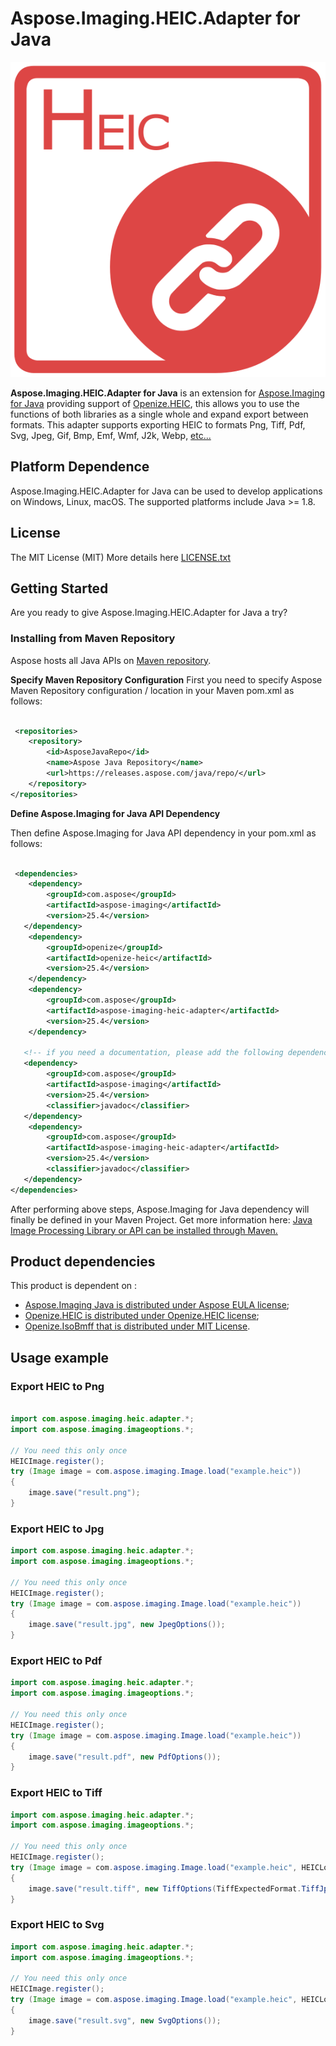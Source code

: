 # Aspose.Imaging.HEIC.Adapter for Java

![Openize.HEIC](publish/aspose_adapter_java_heic.svg)

**Aspose.Imaging.HEIC.Adapter for Java** is an extension for [Aspose.Imaging for Java](https://products.aspose.com/imaging/java/) providing support of [Openize.HEIC](https://github.com/openize-com/openize-heic-java/), this allows you to use the functions of both libraries as a single whole and expand export between formats. This adapter supports exporting HEIC to formats Png, Tiff, Pdf, Svg, Jpeg, Gif, Bmp, Emf, Wmf, J2k, Webp, [etc...](https://docs.aspose.com/imaging/java/supported-file-formats/)

## Platform Dependence

Aspose.Imaging.HEIC.Adapter for Java can be used to develop applications on Windows, Linux, macOS. The supported platforms include Java >= 1.8.

## License
The MIT License (MIT)
More details here [LICENSE.txt](publish/LICENSE.txt)

## Getting Started

Are you ready to give Aspose.Imaging.HEIC.Adapter for Java a try? 

### **Installing from Maven Repository**
Aspose hosts all Java APIs on [Maven repository](https://releases.aspose.com/java/repo/).

**Specify Maven Repository Configuration**
First you need to specify Aspose Maven Repository configuration / location in your Maven pom.xml as follows:

``` xml

 <repositories>
    <repository>
        <id>AsposeJavaRepo</id>
        <name>Aspose Java Repository</name>
        <url>https://releases.aspose.com/java/repo/</url>
    </repository>
</repositories>

```

**Define Aspose.Imaging for Java API Dependency**

Then define Aspose.Imaging for Java API dependency in your pom.xml as follows:

``` xml

 <dependencies>
    <dependency>
        <groupId>com.aspose</groupId>
        <artifactId>aspose-imaging</artifactId>
        <version>25.4</version>
   </dependency>
    <dependency>
		<groupId>openize</groupId>
		<artifactId>openize-heic</artifactId>
		<version>25.4</version>
	</dependency>
    <dependency>
        <groupId>com.aspose</groupId>
        <artifactId>aspose-imaging-heic-adapter</artifactId>
        <version>25.4</version>
	</dependency>

   <!-- if you need a documentation, please add the following dependency. For example it could be useful for IDE. -->
   <dependency>
        <groupId>com.aspose</groupId>
        <artifactId>aspose-imaging</artifactId>
        <version>25.4</version>
        <classifier>javadoc</classifier>
   </dependency>
    <dependency>
        <groupId>com.aspose</groupId>
        <artifactId>aspose-imaging-heic-adapter</artifactId>
        <version>25.4</version>
        <classifier>javadoc</classifier>
   </dependency>
</dependencies>

```

After performing above steps, Aspose.Imaging for Java dependency will finally be defined in your Maven Project.
Get more information here: 
[Java Image Processing Library or API can be installed through Maven.](https://docs.aspose.com/imaging/java/installation/)

 
## Product dependencies
This product is dependent on :
- [Aspose.Imaging Java is distributed under Aspose EULA license](https://www.conholdate.app/viewer/view/my6hZebP2Hvz3brV/aspose_end-user-license-agreement_2023-11-20.pdf.pdf);
- [Openize.HEIC is distributed under Openize.HEIC license](https://github.com/openize-heic/Openize.HEIC-for-Java/blob/main/LICENSE);
- [Openize.IsoBmff that is distributed under MIT License](https://github.com/openize-heic/Openize.HEIC-for-Java/blob/main/Openize.IsoBmff/LICENSE).

## Usage example


### Export HEIC to Png

```java

import com.aspose.imaging.heic.adapter.*;
import com.aspose.imaging.imageoptions.*;

// You need this only once
HEICImage.register();
try (Image image = com.aspose.imaging.Image.load("example.heic"))
{
	image.save("result.png");
}
```

### Export HEIC to Jpg

```java
import com.aspose.imaging.heic.adapter.*;
import com.aspose.imaging.imageoptions.*;

// You need this only once
HEICImage.register();
try (Image image = com.aspose.imaging.Image.load("example.heic"))
{
	image.save("result.jpg", new JpegOptions());
}
```


### Export HEIC to Pdf

```java
import com.aspose.imaging.heic.adapter.*;
import com.aspose.imaging.imageoptions.*;

// You need this only once
HEICImage.register();
try (Image image = com.aspose.imaging.Image.load("example.heic"))
{
	image.save("result.pdf", new PdfOptions());
}
```


### Export HEIC to Tiff

```java
import com.aspose.imaging.heic.adapter.*;
import com.aspose.imaging.imageoptions.*;

// You need this only once
HEICImage.register();
try (Image image = com.aspose.imaging.Image.load("example.heic", HEICLoadOptions.create()))
{
	image.save("result.tiff", new TiffOptions(TiffExpectedFormat.TiffJpegRgb));
}
```

### Export HEIC to Svg

```java
import com.aspose.imaging.heic.adapter.*;
import com.aspose.imaging.imageoptions.*;

// You need this only once
HEICImage.register();
try (Image image = com.aspose.imaging.Image.load("example.heic", HEICLoadOptions.create()))
{
	image.save("result.svg", new SvgOptions());
}
```
